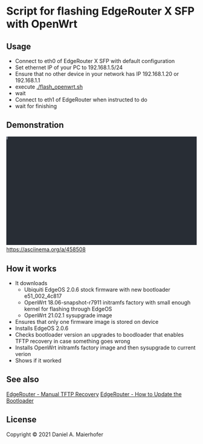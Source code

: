 # Script for flashing EdgeRouter X SFP with OpenWrt

## Usage

- Connect to eth0 of EdgeRouter X SFP with default configuration
- Set ethernet IP of your PC to 192.168.1.5/24
- Ensure that no other device in your network has IP 192.168.1.20 or 192.168.1.1
- execute [./flash_openwrt.sh](./flash_openwrt.sh)
- wait
- Connect to eth1 of EdgeRouter when instructed to do
- wait for finishing

## Demonstration

![](asciicast.svg)
https://asciinema.org/a/458508

## How it works

- It downloads
  - Ubiquiti EdgeOS 2.0.6 stock firmware with new bootloader e51_002_4c817
  - OpenWrt 18.06-snapshot-r7911 initramfs factory with small enough kernel for flashing through EdgeOS
  - OpenWrt 21.02.1 sysupgrade image
- Ensures that only one firmware image is stored on device
- Installs EdgeOS 2.0.6
- Checks bootloader version an upgrades to boodloader that enables TFTP recovery in case something goes wrong
- Installs OpenWrt initramfs factory image and then sysupgrade to current verion
- Shows if it worked

## See also

[EdgeRouter - Manual TFTP Recovery](https://help.ui.com/hc/en-us/articles/360018189493)
[EdgeRouter - How to Update the Bootloader](https://help.ui.com/hc/en-us/articles/360009932554-EdgeRouter-How-to-Update-the-Bootloader)

## License

Copyright &copy; 2021 Daniel A. Maierhofer
